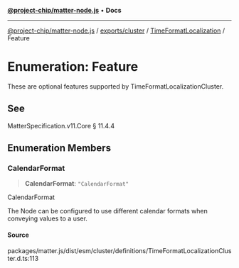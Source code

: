 [**@project-chip/matter-node.js**](../../../../../README.md) • **Docs**

***

[@project-chip/matter-node.js](../../../../../modules.md) / [exports/cluster](../../../README.md) / [TimeFormatLocalization](../README.md) / Feature

# Enumeration: Feature

These are optional features supported by TimeFormatLocalizationCluster.

## See

MatterSpecification.v11.Core § 11.4.4

## Enumeration Members

### CalendarFormat

> **CalendarFormat**: `"CalendarFormat"`

CalendarFormat

The Node can be configured to use different calendar formats when conveying values to a user.

#### Source

packages/matter.js/dist/esm/cluster/definitions/TimeFormatLocalizationCluster.d.ts:113
